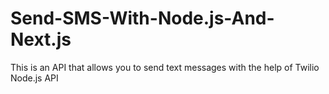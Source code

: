 # Send-SMS-With-Node.js-And-Next.js
This is an API that allows you to send text messages with the help of Twilio Node.js API
